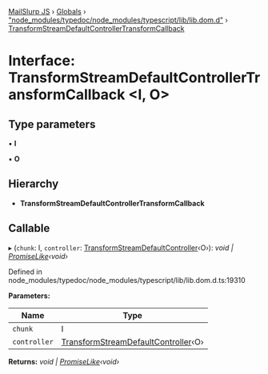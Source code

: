 [MailSlurp JS](../README.md) › [Globals](../globals.md) › ["node_modules/typedoc/node_modules/typescript/lib/lib.dom.d"](../modules/_node_modules_typedoc_node_modules_typescript_lib_lib_dom_d_.md) › [TransformStreamDefaultControllerTransformCallback](_node_modules_typedoc_node_modules_typescript_lib_lib_dom_d_.transformstreamdefaultcontrollertransformcallback.md)

# Interface: TransformStreamDefaultControllerTransformCallback <**I, O**>

## Type parameters

▪ **I**

▪ **O**

## Hierarchy

* **TransformStreamDefaultControllerTransformCallback**

## Callable

▸ (`chunk`: I, `controller`: [TransformStreamDefaultController](_node_modules_typedoc_node_modules_typescript_lib_lib_dom_d_.transformstreamdefaultcontroller.md)‹O›): *void | [PromiseLike](_node_modules_typedoc_node_modules_typescript_lib_lib_es5_d_.promiselike.md)‹void›*

Defined in node_modules/typedoc/node_modules/typescript/lib/lib.dom.d.ts:19310

**Parameters:**

Name | Type |
------ | ------ |
`chunk` | I |
`controller` | [TransformStreamDefaultController](_node_modules_typedoc_node_modules_typescript_lib_lib_dom_d_.transformstreamdefaultcontroller.md)‹O› |

**Returns:** *void | [PromiseLike](_node_modules_typedoc_node_modules_typescript_lib_lib_es5_d_.promiselike.md)‹void›*
